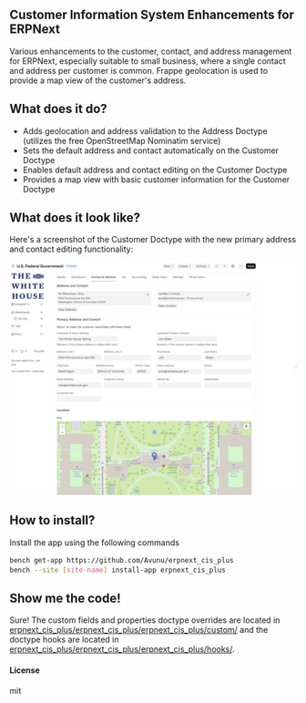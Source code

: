 ## Customer Information System Enhancements for ERPNext

Various enhancements to the customer, contact, and address management for ERPNext, especially suitable to small business, where a single contact and address per customer is common. Frappe geolocation is used to provide a map view of the customer's address.

## What does it do?

- Adds geolocation and address validation to the Address Doctype (utilizes the free OpenStreetMap Nominatim service)
- Sets the default address and contact automatically on the Customer Doctype
- Enables default address and contact editing on the Customer Doctype
- Provides a map view with basic customer information for the Customer Doctype

## What does it look like?

Here's a screenshot of the Customer Doctype with the new primary address and contact editing functionality:

![screenshot](erpnext_cis_plus.png "ERPNext CIS Plus Screenshot")

## How to install?

Install the app using the following commands

```bash
bench get-app https://github.com/Avunu/erpnext_cis_plus
bench --site [site-name] install-app erpnext_cis_plus
```

## Show me the code!

Sure! The custom fields and properties doctype overrides are located in [erpnext_cis_plus/erpnext_cis_plus/erpnext_cis_plus/custom/](erpnext_cis_plus/erpnext_cis_plus/erpnext_cis_plus/custom/) and the doctype hooks are located in [erpnext_cis_plus/erpnext_cis_plus/erpnext_cis_plus/hooks/](erpnext_cis_plus/erpnext_cis_plus/erpnext_cis_plus/hooks/).

#### License

mit